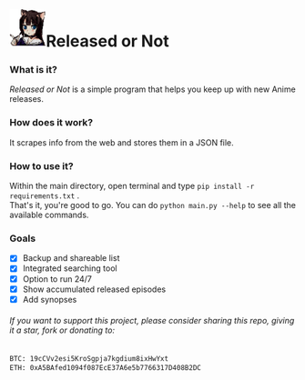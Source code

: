 <img align="left" width="64px" src="/src/images/neko.png" />

# Released or Not

### What is it?
*Released or Not* is a simple program that helps you keep up with new Anime releases.  

### How does it work?
It scrapes info from the web and stores them in a JSON file.  

### How to use it?
Within the main directory, open terminal and type `pip install -r requirements.txt` .  
That's it, you're good to go. You can do `python main.py --help` to see all the available commands.  

### Goals
- [x] Backup and shareable list
- [x] Integrated searching tool
- [x] Option to run 24/7
- [x] Show accumulated released episodes
- [x] Add synopses
   
###### If you want to support this project, please consider sharing this repo, giving it a star, fork or donating to:  
```
BTC: 19cCVv2esi5KroSgpja7kgdium8ixHwYxt  
ETH: 0xA5BAfed1094f087EcE37A6e5b7766317D408B2DC
```
